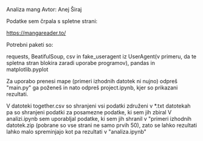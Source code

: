 Analiza mang
Avtor: Anej Širaj

Podatke sem črpala s spletne strani:

https://mangareader.to/

Potrebni paketi so:

requests, BeatifulSoup, csv in fake_useragent iz UserAgent(v primeru, da te spletna stran blokira zaradi uporabe programov),  pandas in
matplotlib.pyplot

Za uporabo prenesi mape (primeri izhodnih datotek ni nujno) odpreš "main.py" ga poženeš in nato odpreš project.ipynb, kjer so prikazani rezultati.

V datoteki together.csv so shranjeni vsi podatki združeni v *.txt datotekah pa so shranjeni podatki za posamezne podatke, ki sem jih zbiral
V analizi.ipynb sem uporabljal podatke, ki sem jih shranil v "primeri izhodnih datotek.zip (pobrane so vse strani ne samo prvih 50), zato se lahko rezultati 
lahko malo spreminjajo kot pa rezultati v "analiza.ipynb"

